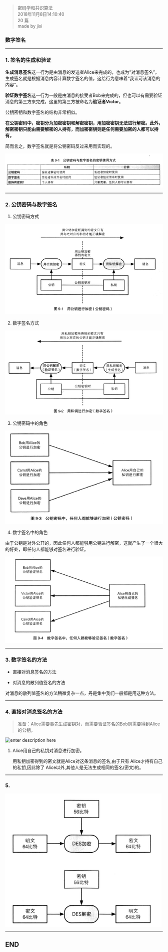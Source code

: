 > 密码学和共识算法  
> 2018年11月8日14:10:40       
> 20 篇  
>made by jixi

### 数字签名


----------


### 1. 签名的生成和验证

<b>生成消息签名</b>这一行为是由消息的发送者Alice来完成的，也成为“对消息签名”。生成签名就是根据消息内容计算数字签名的值，这给行为意味着“我认可该消息的内容”。  

<b>验证数字签名</b>这一行为一般是由消息的接受者Bob来完成的，但也可以有需要验证消息的第三方来完成，这里的第三方被命名为<b>验证者Victor</b>。  

公钥密钥和数字签名的结构非常相似。  

<b>在公钥密码中，密钥分为加密密钥和解密密钥，用加密密钥无法进行解密。此外，解密密钥只能由需要解密的人持有，而加密密钥则是任何需要加密的人都可以持有。</b>  


简而言之，数字签名就是将公钥密码反过来用而实现的。  

![enter description here](https://www.github.com/jixiyu/images3/raw/master/小书匠/1541660026894.png)

----------

### 2. 公钥密码与数字签名  

1. 公钥密码方式  

![enter description here](https://www.github.com/jixiyu/images3/raw/master/小书匠/1541660128189.png)  

2. 数字签名方式  

![enter description here](https://www.github.com/jixiyu/images3/raw/master/小书匠/1541660167682.png)  

3. 公钥密码中的角色  

![enter description here](https://www.github.com/jixiyu/images3/raw/master/小书匠/1541660254117.png)

4. 数字签名中的角色  

由于公钥是对外公开的，因此任何人都能够用公钥进行解密，这就产生了一个很大的好处，即任何人都能够对签名进行验证。  

![enter description here](https://www.github.com/jixiyu/images3/raw/master/小书匠/1541660268668.png)

----------

### 3. 数字签名的方法  

* 直接对消息签名的方法  

* 对消息的散列值签名的方法  

对消息的散列值签名的方法稍微复杂一点，丹是集中我们一般都是用这种方法。  




----------

### 4. 直接对消息签名的方法  

> 准备：Alice需要事先生成密钥对，而需要验证签名的Bob则需要得到Alice的公钥。   


![enter description here](https://markdown.xiaoshujiang.com/img/spinner.gif "[[[1541660501122]]]" )

1. Alice用自己的私钥对消息进行加密。  

    用私钥加密得到的密文就是Alice对这条消息的签名,由于只有 Alice才持有自己的私钥,因此除了 Alice以外,其他人是无法生成相同的签名(密文)的。


----------

### 5. 


<img src="https://www.github.com/jixiyu/images3/raw/master/小书匠/1541557686265.png" width="500" hegiht="500" align="center" /> 

----------
## END

